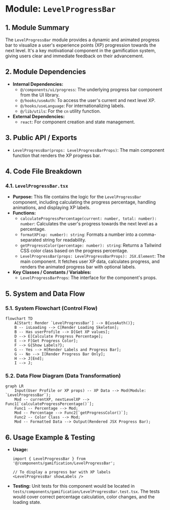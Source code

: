 # Module: `LevelProgressBar`

## 1. Module Summary

The `LevelProgressBar` module provides a dynamic and animated progress bar to visualize a user's experience points (XP) progression towards the next level. It's a key motivational component in the gamification system, giving users clear and immediate feedback on their advancement.

## 2. Module Dependencies

* **Internal Dependencies:**
    * `@/components/ui/progress`: The underlying progress bar component from the UI library.
    * `@/hooks/useAuth`: To access the user's current and next level XP.
    * `@/hooks/useLanguage`: For internationalizing labels.
    * `@/lib/utils`: For the `cn` utility function.
* **External Dependencies:**
    * `react`: For component creation and state management.

## 3. Public API / Exports

* `LevelProgressBar(props: LevelProgressBarProps)`: The main component function that renders the XP progress bar.

## 4. Code File Breakdown

### 4.1. `LevelProgressBar.tsx`

* **Purpose:** This file contains the logic for the `LevelProgressBar` component, including calculating the progress percentage, handling animations, and displaying XP labels.
* **Functions:**
    * `calculateProgressPercentage(current: number, total: number): number`: Calculates the user's progress towards the next level as a percentage.
    * `formatXP(xp: number): string`: Formats a number into a comma-separated string for readability.
    * `getProgressColor(percentage: number): string`: Returns a Tailwind CSS color class based on the progress percentage.
    * `LevelProgressBar(props: LevelProgressBarProps): JSX.Element`: The main component. It fetches user XP data, calculates progress, and renders the animated progress bar with optional labels.
* **Key Classes / Constants / Variables:**
    * `LevelProgressBarProps`: The interface for the component's props.

## 5. System and Data Flow

### 5.1. System Flowchart (Control Flow)

```mermaid
flowchart TD
    A[Start: Render `LevelProgressBar`] --> B{useAuth()};
    B -- isLoading --> C[Render Loading Skeleton];
    B -- Has userProfile --> D[Get XP values];
    D --> E[Calculate Progress Percentage];
    E --> F[Get Progress Color];
    F --> G{Show Labels?};
    G -- Yes --> H[Render Labels and Progress Bar];
    G -- No --> I[Render Progress Bar Only];
    H --> J[End];
    I --> J;
```

### 5.2. Data Flow Diagram (Data Transformation)

```mermaid
graph LR
    Input(User Profile or XP props) -- XP Data --> Mod(Module: `LevelProgressBar`);
    Mod -- currentXP, nextLevelXP --> Func1[`calculateProgressPercentage()`];
    Func1 -- Percentage --> Mod;
    Mod -- Percentage --> Func2[`getProgressColor()`];
    Func2 -- Color Class --> Mod;
    Mod -- Formatted Data --> Output(Rendered JSX Progress Bar);
```

## 6. Usage Example & Testing

* **Usage:**
  ```tsx
  import { LevelProgressBar } from '@/components/gamification/LevelProgressBar';

  // To display a progress bar with XP labels
  <LevelProgressBar showLabels />
  ```
* **Testing:** Unit tests for this component would be located in `tests/components/gamification/LevelProgressBar.test.tsx`. The tests would cover correct percentage calculation, color changes, and the loading state.

